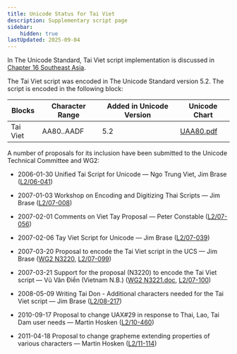 ```yaml
---
title: Unicode Status for Tai Viet
description: Supplementary script page
sidebar:
    hidden: true
lastUpdated: 2025-09-04
---
```


In The Unicode Standard, Tai Viet script implementation is discussed in [Chapter 16 Southeast Asia](http://www.unicode.org/versions/latest/ch16.pdf).

[comment]: # (end of intro)

[comment]: # (start of blocks)

The Tai Viet script was encoded in The Unicode Standard version 5.2. The script is encoded in the following block:

| Blocks | Character Range | Added in Unicode Version | Unicode Chart |
| ------ | --------------- | ------------------------ | ------------- |
| Tai Viet | AA80..AADF | 5.2 | [UAA80.pdf](http://www.unicode.org/charts/PDF/UAA80.pdf) |

[comment]: # (end of blocks)

[comment]: # (start of chars)



[comment]: # (end of chars)

[comment]: # (start of rest)

A number of proposals for its inclusion have been submitted to the Unicode Technical Committee and WG2:

- 2006-01-30 Unified Tai Script for Unicode — Ngo Trung Viet, Jim Brase ([L2/06-041](http://www.unicode.org/cgi-bin/GetMatchingDocs.pl?L2/06-041))

- 2007-01-03 Workshop on Encoding and Digitizing Thai Scripts — Jim Brase ([L2/07-008](http://www.unicode.org/cgi-bin/GetMatchingDocs.pl?L2/07-008))

- 2007-02-01 Comments on Viet Tay Proposal — Peter Constable ([L2/07-056](http://www.unicode.org/cgi-bin/GetMatchingDocs.pl?L2/07-056))

- 2007-02-06 Tay Viet Script for Unicode — Jim Brase ([L2/07-039](http://www.unicode.org/cgi-bin/GetMatchingDocs.pl?L2/07-039))

- 2007-03-20 Proposal to encode the Tai Viet script in the UCS — Jim Brase ([WG2 N3220](https://www.unicode.org/wg2/docs/n3220.pdf), [L2/07-099](http://www.unicode.org/cgi-bin/GetMatchingDocs.pl?L2/07-099))

- 2007-03-21 Support for the proposal (N3220) to encode the Tai Viet script — Vũ Văn Điền (Vietnam N.B.) ([WG2 N3221.doc](https://www.unicode.org/wg2/docs/n3221.doc), [L2/07-100](http://www.unicode.org/cgi-bin/GetMatchingDocs.pl?L2/07-100))

- 2008-05-09 Writing Tai Don - Additional characters needed for the Tai Viet script — Jim Brase ([L2/08-217](http://www.unicode.org/cgi-bin/GetMatchingDocs.pl?L2/08-217))

- 2010-09-17 Proposal to change UAX#29 in response to Thai, Lao, Tai Dam user needs — Martin Hosken ([L2/10-460](http://www.unicode.org/cgi-bin/GetMatchingDocs.pl?L2/10-460))

- 2011-04-18 Proposal to change grapheme extending properties of various characters — Martin Hosken ([L2/11-114](http://www.unicode.org/cgi-bin/GetMatchingDocs.pl?L2/11-114))
